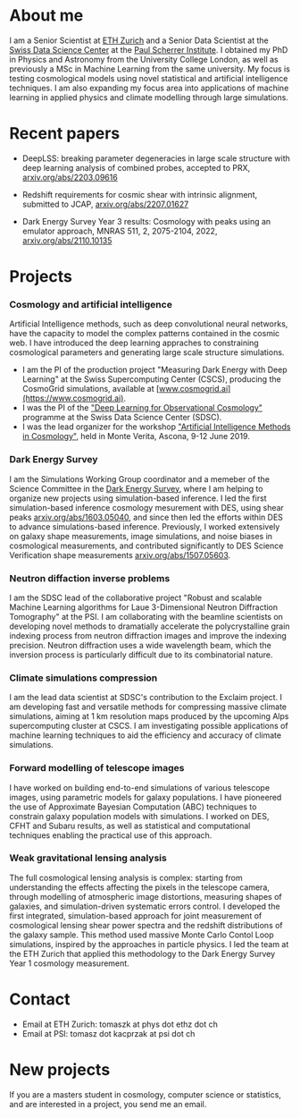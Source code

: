 # About me

I am a Senior Scientist at [ETH Zurich](https://www.cosmology.ethz.ch) and a Senior Data Scientist at the [Swiss Data Science Center](https://www.datascience.ch) at the [Paul Scherrer Institute](https://www.psi.ch). I obtained my PhD in Physics and Astronomy from the University College London, as well as previously a MSc in Machine Learning from the same university.
My focus is testing cosmological models using novel statistical and artificial intelligence techniques. I am also expanding my focus area into applications of machine learning in applied physics and climate modelling through large simulations.


# Recent papers

- DeepLSS: breaking parameter degeneracies in large scale structure with deep learning analysis of combined probes, accepted to PRX, [arxiv.org/abs/2203.09616](https://arxiv.org/abs/2203.09616)

- Redshift requirements for cosmic shear with intrinsic alignment, submitted to JCAP, [arxiv.org/abs/2207.01627](https://arxiv.org/abs/2207.01627)

- Dark Energy Survey Year 3 results: Cosmology with peaks using an emulator approach, MNRAS 511, 2, 2075-2104, 2022, [arxiv.org/abs/2110.10135](https://arxiv.org/abs/2110.10135)


# Projects

###  Cosmology and artificial intelligence
Artificial Intelligence methods, such as deep convolutional neural networks, have the capacity to model the complex patterns contained in the cosmic web. I have introduced the deep learning appraches to constraining cosmological parameters and generating large scale structure simulations.

- I am the PI of the production project "Measuring Dark Energy with Deep Learning" at the Swiss Supercomputing Center (CSCS), producing the CosmoGrid simulations, available at [www.cosmogrid.ai](https://www.cosmogrid.ai).
- I was the PI of the ["Deep Learning for Observational Cosmology"](https://datascience.ch/project/dloc/) programme at the Swiss Data Science Center (SDSC).
- I was the lead organizer for the workshop ["Artificial Intelligence Methods in Cosmology"](https://sites.google.com/site/aicosmo2019/), held in Monte Verita, Ascona, 9-12 June 2019.

### Dark Energy Survey

I am the Simulations Working Group coordinator and a memeber of the Science Committee in the [Dark Energy Survey](www.darkenergysurvey.org), where I am helping to organize new projects using simulation-based inference. I led the first simulation-based inference cosmology mesurement with DES, using shear peaks [arxiv.org/abs/1603.05040](https://arxiv.org/abs/1603.05040), and since then led the efforts within DES to advance simulations-based inference. Previously, I worked extensively on galaxy shape measurements, image simulations, and noise biases in cosmological measurements, and contributed significantly to DES Science Verification shape measurements [arxiv.org/abs/1507.05603](https://arxiv.org/abs/1507.05603).

### Neutron diffaction inverse problems

I am the SDSC lead of the collaborative project "Robust and scalable Machine Learning algorithms for Laue 3-Dimensional Neutron Diffraction Tomography" at the PSI. I am collaborating with the beamline scientists on developing novel methods to dramatially accelerate the polycrystalline grain indexing process from neutron diffraction images and improve the indexing precision. Neutron diffraction uses a wide wavelength beam, which the inversion process is particularly difficult due to its combinatorial nature.

### Climate simulations compression

I am the lead data scientist at SDSC's contribution to the Exclaim project. I am developing fast and versatile methods for compressing massive climate simulations, aiming at 1 km resolution maps produced by the upcoming Alps supercomputing cluster at CSCS. I am investigating possible applications of machine learning techniques to aid the efficiency and accuracy of climate simulations.

### Forward modelling of telescope images

I have worked on building end-to-end simulations of various telescope images, using parametric models for galaxy populations. I have pioneered the use of Approximate Bayesian Computation (ABC) techniques to constrain galaxy population models with simulations. I worked on DES, CFHT and Subaru results, as well as statistical and computational techniques enabling the practical use of this approach.

### Weak gravitational lensing analysis

The full cosmological lensing analysis is complex: starting from understanding the effects affecting the pixels in the telescope camera, through modelling of atmospheric image distortions, measuring shapes of galaxies, and simulation-driven systematic errors control. I developed the first integrated, simulation-based approach for joint measurement of cosmological lensing shear power spectra and the redshift distributions of the galaxy sample. This method used massive Monte Carlo Contol Loop simulations, inspired by the approaches in particle physics. I led the team at the ETH Zurich that applied this methodology to the Dark Energy Survey Year 1 cosmology measurement.

# Contact


- Email at ETH Zurich: tomaszk at phys dot ethz dot ch
- Email at PSI: tomasz dot kacprzak at psi dot ch

# New projects

If you are a masters student in cosmology, computer science or statistics, and are interested in a project, you send me an email.


